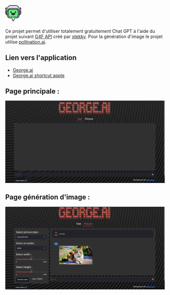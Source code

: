 ## <img src="Icon/Logo.png" data-canonical-src="Icon/Logo.png" width="50" height="50"/>
 
Ce projet permet d'utiliser totalement gratuitement Chat GPT à l'aide du projet suivant [G4F API](https://github.com/xtekky/gpt4free) créé par [xtekky](https://github.com/xtekky).
Pour la génération d'image le projet utilise [pollination.ai](https://pollinations.ai/).

## Lien vers l'application

- [George.ai](https://george-ai.streamlit.app/)
- [George.ai shortcut apple](https://www.icloud.com/shortcuts/95a2d49a6d5848959f7253bf89ca1a53)
## Page principale :
<img src="Icon/Page_exemple.png" data-canonical-src="Icon/Page_exemple.png"/>

## Page génération d'image :
<img src="Icon/Page_exemple_img.png" data-canonical-src="Icon/Page_exemple_img.png"/>
